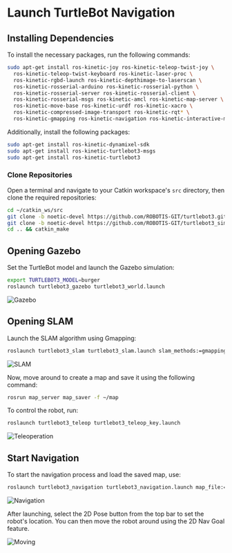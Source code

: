 # Launch TurtleBot Navigation

## Installing Dependencies

To install the necessary packages, run the following commands:

```bash
sudo apt-get install ros-kinetic-joy ros-kinetic-teleop-twist-joy \
  ros-kinetic-teleop-twist-keyboard ros-kinetic-laser-proc \
  ros-kinetic-rgbd-launch ros-kinetic-depthimage-to-laserscan \
  ros-kinetic-rosserial-arduino ros-kinetic-rosserial-python \
  ros-kinetic-rosserial-server ros-kinetic-rosserial-client \
  ros-kinetic-rosserial-msgs ros-kinetic-amcl ros-kinetic-map-server \
  ros-kinetic-move-base ros-kinetic-urdf ros-kinetic-xacro \
  ros-kinetic-compressed-image-transport ros-kinetic-rqt* \
  ros-kinetic-gmapping ros-kinetic-navigation ros-kinetic-interactive-markers
```

Additionally, install the following packages:

```bash
sudo apt-get install ros-kinetic-dynamixel-sdk
sudo apt-get install ros-kinetic-turtlebot3-msgs
sudo apt-get install ros-kinetic-turtlebot3
```

### Clone Repositories

Open a terminal and navigate to your Catkin workspace's `src` directory, then clone the required repositories:

```bash
cd ~/catkin_ws/src
git clone -b noetic-devel https://github.com/ROBOTIS-GIT/turtlebot3.git
git clone -b noetic-devel https://github.com/ROBOTIS-GIT/turtlebot3_simulations
cd .. && catkin_make
```

## Opening Gazebo

Set the TurtleBot model and launch the Gazebo simulation:

```bash
export TURTLEBOT3_MODEL=burger
roslaunch turtlebot3_gazebo turtlebot3_world.launch
```

![Gazebo](https://drive.google.com/uc?export=view&id=1ghDZbwN2kZLA1jPcQK9h7cbVOxgGRl1N)

## Opening SLAM

Launch the SLAM algorithm using Gmapping:

```bash
roslaunch turtlebot3_slam turtlebot3_slam.launch slam_methods:=gmapping
```

![SLAM](https://drive.google.com/uc?export=view&id=1P6zUD9RhPyQjzqz2vE9TIcYjhATpI2g3)

Now, move around to create a map and save it using the following command:

```bash
rosrun map_server map_saver -f ~/map
```

To control the robot, run:

```bash
roslaunch turtlebot3_teleop turtlebot3_teleop_key.launch
```

![Teleoperation](https://drive.google.com/uc?export=view&id=1ioQuyStFWdGhVa6ayfnaM9l7qjOLCyQ3)

## Start Navigation

To start the navigation process and load the saved map, use:

```bash
roslaunch turtlebot3_navigation turtlebot3_navigation.launch map_file:='/home/muh/map.yaml'
```

![Navigation](https://drive.google.com/uc?export=view&id=1T1yw3D7MsgFYplwMvD_ea-2hz54MxtXR)

After launching, select the 2D Pose button from the top bar to set the robot's location. You can then move the robot around using the 2D Nav Goal feature.

![Moving](https://github.com/zMuh/Launch-TurtleBot-navigation/blob/main/turtlebot3.gif)
